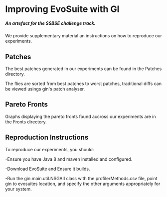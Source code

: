 # Improving EvoSuite with GI
##### An artefact for the SSBSE challenge track.

We provide supplementary material an instructions on how to reproduce our experiments.

## Patches

The best patches generated in our experiments can be found in the Patches directory.

The flies are sorted from best patches to worst patches, traditional diffs can be viewed usings gin's patch analyser.

## Pareto Fronts

Graphs displaying the pareto fronts found accross our experiments are in the Fronts directory.


## Reproduction Instructions

To reproduce our experiments, you should:

-Ensure you have Java 8 and maven installed and configured.

-Download EvoSuite and Ensure it builds.

-Run the gin.main.util.NSGAII class with the profilerMethods.csv file, point gin to evosuites location, and specify the other arguments appropriately for your system.